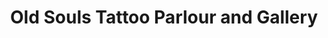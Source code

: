 ---
title: "Old Souls Tattoo Parlour and Gallery"
url: /kansas-city/old-souls-tattoo-parlour-and-gallery/
shop: Tattoo
---